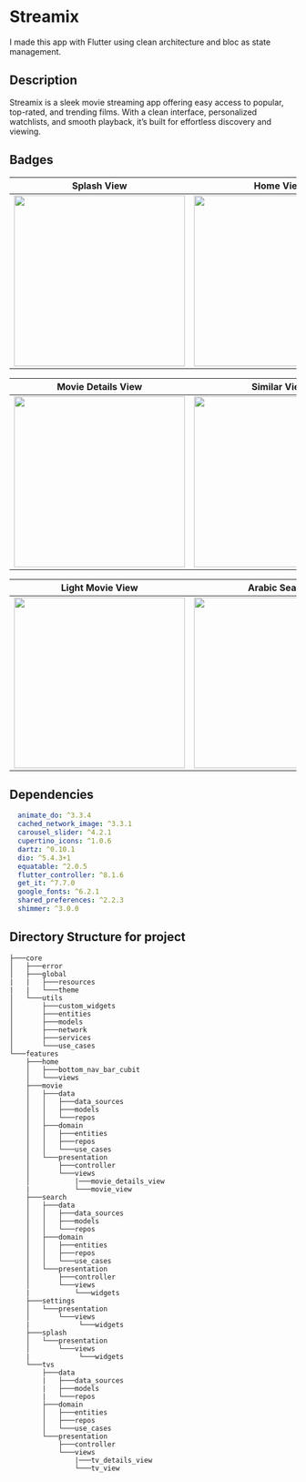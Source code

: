 # **Streamix**

I made this app with Flutter using clean architecture and  bloc as state management.

## Description

Streamix is a sleek movie streaming app offering easy access to popular, top-rated, and trending films. With a clean interface, personalized watchlists, and smooth playback, it’s built for effortless discovery and viewing.

## Badges

| Splash View | Home View | Trending Movies | Top Rated Movies |
| :-----------: | :---------: | :------------: | :--------------: |
| <img src="https://github.com/user-attachments/assets/7833d356-d4b4-4e18-affe-be2237f45515" width="300"/> | <img src="https://github.com/user-attachments/assets/5feac5dd-9b62-4720-9986-bc475bb24ee2" width="300"/> | <img src="https://github.com/user-attachments/assets/f5978f89-dd74-48c7-8ce1-90522030ec6e" width="300"/> | <img src="https://github.com/user-attachments/assets/c1ecfb17-9603-45f0-a075-7a00454c6b04" width="300"/> |


| Movie Details View | Similar View | Movie Search Movies | Favourite Screen |
| :-----------: | :---------: | :------------: | :------------:  
| <img src="https://github.com/user-attachments/assets/aeabc34a-6b3e-47c9-b5e1-2f07dd18ceb1" width="300"/> | <img src="https://github.com/user-attachments/assets/248a65e4-3498-4ef7-832f-d22a98fba7ee" width="300"/> | <img src="https://github.com/user-attachments/assets/f7a696b4-00ec-48a0-9d87-1a8730af6f8f" width="300"/> | <img src="https://github.com/user-attachments/assets/627a4385-8483-4fe1-8fcb-a00365b20f4e" width="300"/> |


| Light Movie View | Arabic Search | Light Settings View | Clear Search History| 
| :-----------: | :---------: | :------------: | :------------: 
<img src="https://github.com/user-attachments/assets/5c5ef69d-4870-4881-ac8a-d2aaa42b2f00" width="300"/> | <img src="https://github.com/user-attachments/assets/a8898400-9e2d-4a32-9ad0-6bf223242bd7" width="300"/> | <img src="https://github.com/user-attachments/assets/402c9d05-9d20-43d0-92de-eddddc848f85" width="300"/> | <img src="https://github.com/user-attachments/assets/157b5162-61b4-44eb-b5d0-998891765ac4" width="300"/> |

## Dependencies
```yaml
  animate_do: ^3.3.4
  cached_network_image: ^3.3.1
  carousel_slider: ^4.2.1
  cupertino_icons: ^1.0.6
  dartz: ^0.10.1
  dio: ^5.4.3+1
  equatable: ^2.0.5
  flutter_controller: ^8.1.6
  get_it: ^7.7.0
  google_fonts: ^6.2.1
  shared_preferences: ^2.2.3
  shimmer: ^3.0.0
```
## Directory Structure for project

```
├───core
│   ├───error
│   ├───global
|   |   ├───resources
|   |   └───theme
│   └───utils
│       ├───custom_widgets
│       ├───entities
│       ├───models
│       ├───network
│       ├───services
│       └───use_cases
└───features
    ├───home
    │   ├───bottom_nav_bar_cubit
    │   └───views
    ├───movie
    │   ├───data
    │   │   ├───data_sources
    │   │   ├───models
    │   │   └───repos
    │   ├───domain
    │   │   ├───entities
    │   │   ├───repos
    │   │   └───use_cases
    │   └───presentation
    │       ├───controller
    │       └───views
    │           |───movie_details_view
    |           └───movie_view
    ├───search
    │   ├───data
    │   │   ├───data_sources
    │   │   ├───models
    │   │   └───repos
    │   ├───domain
    │   │   ├───entities
    │   │   ├───repos
    │   │   └───use_cases
    │   └───presentation
    │       ├───controller
    │       └───views
    |           └───widgets
    ├───settings
    │   └───presentation
    │       └───views
    |            └───widgets  
    ├───splash
    │   └───presentation
    │       └───views
    |            └───widgets  
    └───tvs
        ├───data
        |   ├───data_sources
        |   ├───models
        |   └───repos
        ├───domain
        │   ├───entities
        │   ├───repos
        │   └───use_cases
        └───presentation
            ├───controller
            └───views
                |───tv_details_view
                └───tv_view
    
```


  
